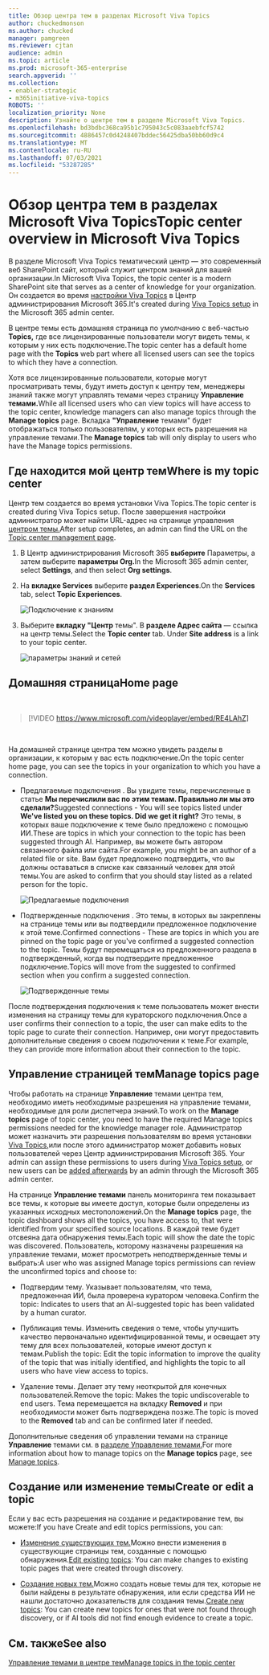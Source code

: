 ```yaml
---
title: Обзор центра тем в разделах Microsoft Viva Topics
author: chuckedmonson
ms.author: chucked
manager: pamgreen
ms.reviewer: cjtan
audience: admin
ms.topic: article
ms.prod: microsoft-365-enterprise
search.appverid: ''
ms.collection:
- enabler-strategic
- m365initiative-viva-topics
ROBOTS: ''
localization_priority: None
description: Узнайте о центре тем в разделе Microsoft Viva Topics.
ms.openlocfilehash: bd3bdbc368ca95b1c795043c5c083aaebfcf5742
ms.sourcegitcommit: 4886457c0d4248407bddec56425dba50bb60d9c4
ms.translationtype: MT
ms.contentlocale: ru-RU
ms.lasthandoff: 07/03/2021
ms.locfileid: "53287285"
---
```

# <a name="topic-center-overview-in-microsoft-viva-topics"></a><span data-ttu-id="ff468-103">Обзор центра тем в разделах Microsoft Viva Topics</span><span class="sxs-lookup"><span data-stu-id="ff468-103">Topic center overview in Microsoft Viva Topics</span></span>

<span data-ttu-id="ff468-104">В разделе Microsoft Viva Topics тематический центр — это современный веб SharePoint сайт, который служит центром знаний для вашей организации.</span><span class="sxs-lookup"><span data-stu-id="ff468-104">In Microsoft Viva Topics, the topic center is a modern SharePoint site that serves as a center of knowledge for your organization.</span></span> <span data-ttu-id="ff468-105">Он создается во время [настройки Viva Topics](set-up-topic-experiences.md) в Центр администрирования Microsoft 365.</span><span class="sxs-lookup"><span data-stu-id="ff468-105">It's created during [Viva Topics setup](set-up-topic-experiences.md) in the Microsoft 365 admin center.</span></span>

<span data-ttu-id="ff468-106">В центре темы есть домашняя страница по умолчанию с веб-частью **Topics,** где все лицензированные пользователи могут видеть темы, к которым у них есть подключение.</span><span class="sxs-lookup"><span data-stu-id="ff468-106">The topic center has a default home page with the **Topics** web part where all licensed users can see the topics to which they have a connection.</span></span>

<span data-ttu-id="ff468-107">Хотя все лицензированные пользователи, которые могут просматривать темы, будут иметь доступ к центру тем, менеджеры знаний также могут управлять темами через страницу **Управление темами.**</span><span class="sxs-lookup"><span data-stu-id="ff468-107">While all licensed users who can view topics will have access to the topic center, knowledge managers can also manage topics through the **Manage topics** page.</span></span> <span data-ttu-id="ff468-108">Вкладка **"Управление** темами" будет отображаться только пользователям, у которых есть разрешения на управление темами.</span><span class="sxs-lookup"><span data-stu-id="ff468-108">The **Manage topics** tab will only display to users who have the Manage topics permissions.</span></span>

## <a name="where-is-my-topic-center"></a><span data-ttu-id="ff468-109">Где находится мой центр тем</span><span class="sxs-lookup"><span data-stu-id="ff468-109">Where is my topic center</span></span>

<span data-ttu-id="ff468-110">Центр тем создается во время установки Viva Topics.</span><span class="sxs-lookup"><span data-stu-id="ff468-110">The topic center is created during Viva Topics setup.</span></span> <span data-ttu-id="ff468-111">После завершения настройки администратор может найти URL-адрес на странице управления [центром темы.](./topic-experiences-administration.md#to-access-topics-management-settings)</span><span class="sxs-lookup"><span data-stu-id="ff468-111">After setup completes, an admin can find the URL on the [Topic center management page](./topic-experiences-administration.md#to-access-topics-management-settings).</span></span>


1. <span data-ttu-id="ff468-112">В Центр администрирования Microsoft 365 **выберите** Параметры, а затем выберите **параметры Org.**</span><span class="sxs-lookup"><span data-stu-id="ff468-112">In the Microsoft 365 admin center, select **Settings**, and then select **Org settings**.</span></span>
2. <span data-ttu-id="ff468-113">На **вкладке Services** выберите **раздел Experiences**.</span><span class="sxs-lookup"><span data-stu-id="ff468-113">On the **Services** tab, select **Topic Experiences**.</span></span>

    ![Подключение к знаниям](../media/admin-org-knowledge-options-completed.png)

3. <span data-ttu-id="ff468-115">Выберите **вкладку "Центр** темы". В **разделе Адрес сайта** — ссылка на центр темы.</span><span class="sxs-lookup"><span data-stu-id="ff468-115">Select the **Topic center** tab. Under **Site address** is a link to your topic center.</span></span>

    ![параметры знаний и сетей](../media/knowledge-network-settings-topic-center.png)

## <a name="home-page"></a><span data-ttu-id="ff468-117">Домашняя страница</span><span class="sxs-lookup"><span data-stu-id="ff468-117">Home page</span></span>

</br>

> [!VIDEO https://www.microsoft.com/videoplayer/embed/RE4LAhZ]

</br>

<span data-ttu-id="ff468-118">На домашней странице центра тем можно увидеть разделы в организации, к которым у вас есть подключение.</span><span class="sxs-lookup"><span data-stu-id="ff468-118">On the topic center home page, you can see the topics in your organization to which you have a connection.</span></span>

- <span data-ttu-id="ff468-119">Предлагаемые подключения . Вы увидите темы, перечисленные в статье **Мы перечислили вас по этим темам. Правильно ли мы это сделали?**</span><span class="sxs-lookup"><span data-stu-id="ff468-119">Suggested connections - You will see topics listed under **We've listed you on these topics. Did we get it right?**</span></span> <span data-ttu-id="ff468-120">Это темы, в которых ваше подключение к теме было предложено с помощью ИИ.</span><span class="sxs-lookup"><span data-stu-id="ff468-120">These are topics in which your connection to the topic has been suggested through AI.</span></span> <span data-ttu-id="ff468-121">Например, вы можете быть автором связанного файла или сайта.</span><span class="sxs-lookup"><span data-stu-id="ff468-121">For example, you might be an author of a related file or site.</span></span> <span data-ttu-id="ff468-122">Вам будет предложено подтвердить, что вы должны оставаться в списке как связанный человек для этой темы.</span><span class="sxs-lookup"><span data-stu-id="ff468-122">You are asked to confirm that you should stay listed as a related person for the topic.</span></span>

   ![Предлагаемые подключения](../media/knowledge-management/my-topics.png)

- <span data-ttu-id="ff468-124">Подтвержденные подключения . Это темы, в которых вы закреплены на странице темы или вы подтвердили предложенное подключение к этой теме.</span><span class="sxs-lookup"><span data-stu-id="ff468-124">Confirmed connections - These are topics in which you are pinned on the topic page or you've confirmed a suggested connection to the topic.</span></span> <span data-ttu-id="ff468-125">Темы будут перемещаться из предложенного раздела в подтвержденный, когда вы подтвердите предложенное подключение.</span><span class="sxs-lookup"><span data-stu-id="ff468-125">Topics will move from the suggested to confirmed section when you confirm a suggested connection.</span></span>

   ![Подтвержденные темы](../media/knowledge-management/my-topics-confirmed.png)

<span data-ttu-id="ff468-127">После подтверждения подключения к теме пользователь может внести изменения на страницу темы для кураторского подключения.</span><span class="sxs-lookup"><span data-stu-id="ff468-127">Once a user confirms their connection to a topic, the user can make edits to the topic page to curate their connection.</span></span> <span data-ttu-id="ff468-128">Например, они могут предоставить дополнительные сведения о своем подключении к теме.</span><span class="sxs-lookup"><span data-stu-id="ff468-128">For example, they can provide more information about their connection to the topic.</span></span>

## <a name="manage-topics-page"></a><span data-ttu-id="ff468-129">Управление страницей тем</span><span class="sxs-lookup"><span data-stu-id="ff468-129">Manage topics page</span></span>

<span data-ttu-id="ff468-130">Чтобы работать на странице **Управление** темами центра тем, необходимо иметь необходимые разрешения на управление темами, необходимые для роли диспетчера знаний.</span><span class="sxs-lookup"><span data-stu-id="ff468-130">To work on the **Manage topics** page of topic center, you need to have the required Manage topics permissions needed for the knowledge manager role.</span></span> <span data-ttu-id="ff468-131">Администратор может назначить эти разрешения пользователям во время установки [Viva Topics,](set-up-topic-experiences.md)или после этого администратор может добавить новых пользователей через Центр администрирования Microsoft 365. [](topic-experiences-knowledge-rules.md)</span><span class="sxs-lookup"><span data-stu-id="ff468-131">Your admin can assign these permissions to users during [Viva Topics setup](set-up-topic-experiences.md), or new users can be [added afterwards](topic-experiences-knowledge-rules.md) by an admin through the Microsoft 365 admin center.</span></span>

<span data-ttu-id="ff468-132">На странице **Управление темами** панель мониторинга тем показывает все темы, к которые вы имеете доступ, которые были определены из указанных исходных местоположений.</span><span class="sxs-lookup"><span data-stu-id="ff468-132">On the **Manage topics** page, the topic dashboard shows all the topics, you have access to, that were identified from your specified source locations.</span></span> <span data-ttu-id="ff468-133">В каждой теме будет отсвеяна дата обнаружения темы.</span><span class="sxs-lookup"><span data-stu-id="ff468-133">Each topic will show the date the topic was discovered.</span></span> <span data-ttu-id="ff468-134">Пользователь, которому назначены разрешения на управление темами, может просмотреть неподтвержденные темы и выбрать:</span><span class="sxs-lookup"><span data-stu-id="ff468-134">A user who was assigned Manage topics permissions can review the unconfirmed topics and choose to:</span></span>

- <span data-ttu-id="ff468-135">Подтвердим тему. Указывает пользователям, что тема, предложенная ИИ, была проверена куратором человека.</span><span class="sxs-lookup"><span data-stu-id="ff468-135">Confirm the topic: Indicates to users that an AI-suggested topic has been validated by a human curator.</span></span>

- <span data-ttu-id="ff468-136">Публикация темы. Изменить сведения о теме, чтобы улучшить качество первоначально идентифицированной темы, и освещает эту тему для всех пользователей, которые имеют доступ к темам.</span><span class="sxs-lookup"><span data-stu-id="ff468-136">Publish the topic: Edit the topic information to improve the quality of the topic that was initially identified, and highlights the topic to all users who have view access to topics.</span></span>

- <span data-ttu-id="ff468-137">Удаление темы. Делает эту тему неоткрытой для конечных пользователей.</span><span class="sxs-lookup"><span data-stu-id="ff468-137">Remove the topic: Makes the topic undiscoverable to end users.</span></span> <span data-ttu-id="ff468-138">Тема перемещается на вкладку **Removed** и при необходимости может быть подтверждена позже.</span><span class="sxs-lookup"><span data-stu-id="ff468-138">The topic is moved to the **Removed** tab and can be confirmed later if needed.</span></span>

<span data-ttu-id="ff468-139">Дополнительные сведения об управлении темами на странице **Управление** темами см. в [разделе Управление темами.](manage-topics.md)</span><span class="sxs-lookup"><span data-stu-id="ff468-139">For more information about how to manage topics on the **Manage topics** page, see [Manage topics](manage-topics.md).</span></span>

## <a name="create-or-edit-a-topic"></a><span data-ttu-id="ff468-140">Создание или изменение темы</span><span class="sxs-lookup"><span data-stu-id="ff468-140">Create or edit a topic</span></span>

<span data-ttu-id="ff468-141">Если у вас есть разрешения на создание и редактирование тем, вы можете:</span><span class="sxs-lookup"><span data-stu-id="ff468-141">If you have Create and edit topics permissions, you can:</span></span>

- <span data-ttu-id="ff468-142">[Изменение существующих тем.](edit-a-topic.md)Можно внести изменения в существующие страницы тем, созданные с помощью обнаружения.</span><span class="sxs-lookup"><span data-stu-id="ff468-142">[Edit existing topics](edit-a-topic.md): You can make changes to existing topic pages that were created through discovery.</span></span>

- <span data-ttu-id="ff468-143">[Создание новых тем.](create-a-topic.md)Можно создать новые темы для тех, которые не были найдены в результате обнаружения, или если средства ИИ не нашли достаточно доказательств для создания темы.</span><span class="sxs-lookup"><span data-stu-id="ff468-143">[Create new topics](create-a-topic.md): You can create new topics for ones that were not found through discovery, or if AI tools did not find enough evidence to create a topic.</span></span>

## <a name="see-also"></a><span data-ttu-id="ff468-144">См. также</span><span class="sxs-lookup"><span data-stu-id="ff468-144">See also</span></span>

[<span data-ttu-id="ff468-145">Управление темами в центре тем</span><span class="sxs-lookup"><span data-stu-id="ff468-145">Manage topics in the topic center</span></span>](manage-topics.md)
